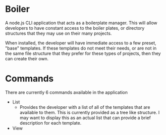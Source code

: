 # Boiler

A node.js CLI application that acts as a boilerplate manager. This will allow developers to have constant access to the boiler plates, or directory structures that
they may use on their many projects. 

When installed, the developer will have immediate access to a few preset, "base" templates. If these templates do not meet their needs, or are not in the same file 
structure that they prefer for these types of projects, then they can create their own.

# Commands

There are currently 6 commands available in the application
* List
  * Provides the developer with a list of all of the templates that are available to them. This is currently provided as a tree like structure. I may want to display this as an actual list that can provide a brief description for each template.
* View <template> 
  * This will show the developer what the specified template's directory structure looks like, allowing them to verify that the template specified is the one they wish to copy over
* Generate <template> <project name> 
  * Takes the specified template, copies it's directory structure and content and puts it into a directory with the specified name. 
* Add <new template name>
  * Goes down the current directory structure, copies the directories and files and creates a new boilerplate with the specified name, allowing them to re-use that structure in the future
* Remove <template>
  * As expected, this command removes the specified template from the list of available templates
* Rename <template name> <new template name> 
  * Another straight forward one, renames a template to maybe a more memorable, or shorter name.

# Installation

Once cloned to your local directory run the below command to create the node_modules directory
`npm install`

In order to run the commands "naturally", you are going to need to create a link to the project's directory from within the project's directory
`npm link boiler`

* you may need to have root permissions
  *`sudo npm link boiler`
